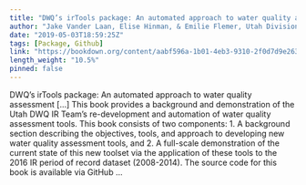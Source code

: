 ```yaml
---
title: "DWQ’s irTools package: An automated approach to water quality assessment"
author: "Jake Vander Laan, Elise Hinman, & Emilie Flemer, Utah Division of Water Quality"
date: "2019-05-03T18:59:25Z"
tags: [Package, Github]
link: "https://bookdown.org/content/aabf596a-1b01-4eb3-9310-2f0d7d9e263e/"
length_weight: "10.5%"
pinned: false
---
```


DWQ’s irTools package: An automated approach to water quality assessment [...] This book provides a background and demonstration of the Utah DWQ IR Team’s re-development and automation of water quality assessment tools. This book consists of two components: 1. A background section describing the objectives, tools, and approach to developing new water quality assessment tools, and 2. A full-scale demonstration of the current state of this new toolset via the application of these tools to the 2016 IR period of record dataset (2008-2014). The source code for this book is available via GitHub ...
